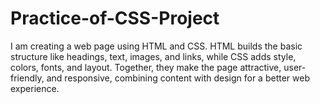 # Practice-of-CSS-Project
I am creating a web page using HTML and CSS. HTML builds the basic structure like headings, text, images, and links, while CSS adds style, colors, fonts, and layout. Together, they make the page attractive, user-friendly, and responsive, combining content with design for a better web experience.

